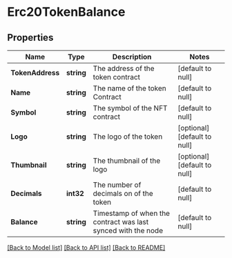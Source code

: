 # Erc20TokenBalance

## Properties
Name | Type | Description | Notes
------------ | ------------- | ------------- | -------------
**TokenAddress** | **string** | The address of the token contract | [default to null]
**Name** | **string** | The name of the token Contract | [default to null]
**Symbol** | **string** | The symbol of the NFT contract | [default to null]
**Logo** | **string** | The logo of the token | [optional] [default to null]
**Thumbnail** | **string** | The thumbnail of the logo | [optional] [default to null]
**Decimals** | **int32** | The number of decimals on of the token | [default to null]
**Balance** | **string** | Timestamp of when the contract was last synced with the node | [default to null]

[[Back to Model list]](../README.md#documentation-for-models) [[Back to API list]](../README.md#documentation-for-api-endpoints) [[Back to README]](../README.md)

